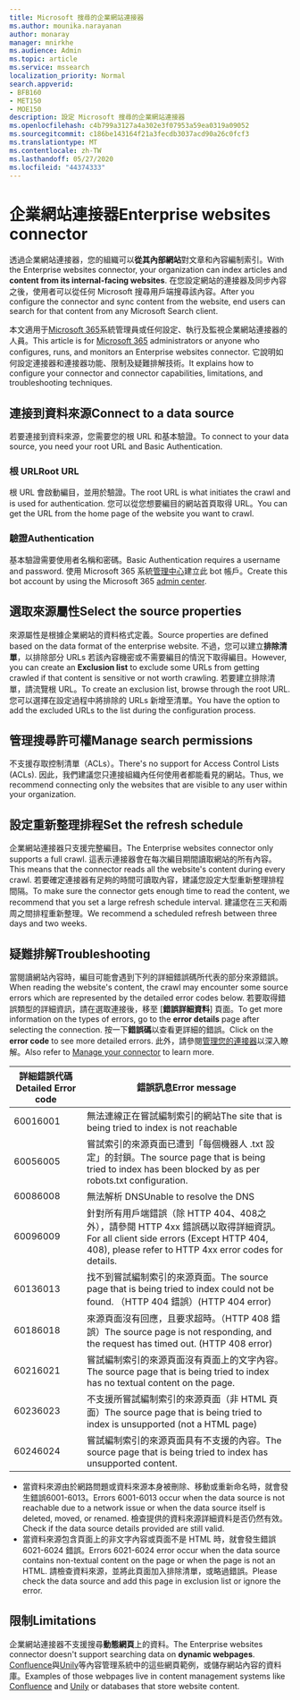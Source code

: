 ```yaml
---
title: Microsoft 搜尋的企業網站連接器
ms.author: mounika.narayanan
author: monaray
manager: mnirkhe
ms.audience: Admin
ms.topic: article
ms.service: mssearch
localization_priority: Normal
search.appverid:
- BFB160
- MET150
- MOE150
description: 設定 Microsoft 搜尋的企業網站連接器
ms.openlocfilehash: c4b799a3127a4a302e3f07953a59ea0319a09052
ms.sourcegitcommit: c186be143164f21a3fecdb3037acd90a26c0fcf3
ms.translationtype: MT
ms.contentlocale: zh-TW
ms.lasthandoff: 05/27/2020
ms.locfileid: "44374333"
---
```

# <a name="enterprise-websites-connector"></a><span data-ttu-id="b6314-103">企業網站連接器</span><span class="sxs-lookup"><span data-stu-id="b6314-103">Enterprise websites connector</span></span>

<span data-ttu-id="b6314-104">透過企業網站連接器，您的組織可以**從其內部網站**對文章和內容編制索引。</span><span class="sxs-lookup"><span data-stu-id="b6314-104">With the Enterprise websites connector, your organization can index articles and **content from its internal-facing websites**.</span></span> <span data-ttu-id="b6314-105">在您設定網站的連接器及同步內容之後，使用者可以從任何 Microsoft 搜尋用戶端搜尋該內容。</span><span class="sxs-lookup"><span data-stu-id="b6314-105">After you configure the connector and sync content from the website, end users can search for that content from any Microsoft Search client.</span></span>

<span data-ttu-id="b6314-106">本文適用于[Microsoft 365](https://www.microsoft.com/microsoft-365)系統管理員或任何設定、執行及監視企業網站連接器的人員。</span><span class="sxs-lookup"><span data-stu-id="b6314-106">This article is for [Microsoft 365](https://www.microsoft.com/microsoft-365) administrators or anyone who configures, runs, and monitors an Enterprise websites connector.</span></span> <span data-ttu-id="b6314-107">它說明如何設定連接器和連接器功能、限制及疑難排解技術。</span><span class="sxs-lookup"><span data-stu-id="b6314-107">It explains how to configure your connector and connector capabilities, limitations, and troubleshooting techniques.</span></span>  

## <a name="connect-to-a-data-source"></a><span data-ttu-id="b6314-108">連接到資料來源</span><span class="sxs-lookup"><span data-stu-id="b6314-108">Connect to a data source</span></span> 
<span data-ttu-id="b6314-109">若要連接到資料來源，您需要您的根 URL 和基本驗證。</span><span class="sxs-lookup"><span data-stu-id="b6314-109">To connect to your data source, you need your root URL and Basic Authentication.</span></span>

### <a name="root-url"></a><span data-ttu-id="b6314-110">根 URL</span><span class="sxs-lookup"><span data-stu-id="b6314-110">Root URL</span></span>
<span data-ttu-id="b6314-111">根 URL 會啟動編目，並用於驗證。</span><span class="sxs-lookup"><span data-stu-id="b6314-111">The root URL is what initiates the crawl and is used for authentication.</span></span> <span data-ttu-id="b6314-112">您可以從您想要編目的網站首頁取得 URL。</span><span class="sxs-lookup"><span data-stu-id="b6314-112">You can get the URL from the home page of the website you want to crawl.</span></span>

### <a name="authentication"></a><span data-ttu-id="b6314-113">驗證</span><span class="sxs-lookup"><span data-stu-id="b6314-113">Authentication</span></span> 
<span data-ttu-id="b6314-114">基本驗證需要使用者名稱和密碼。</span><span class="sxs-lookup"><span data-stu-id="b6314-114">Basic Authentication requires a username and password.</span></span> <span data-ttu-id="b6314-115">使用 Microsoft 365 系統[管理中心](https://admin.microsoft.com)建立此 bot 帳戶。</span><span class="sxs-lookup"><span data-stu-id="b6314-115">Create this bot account by using the Microsoft 365 [admin center](https://admin.microsoft.com).</span></span>

## <a name="select-the-source-properties"></a><span data-ttu-id="b6314-116">選取來源屬性</span><span class="sxs-lookup"><span data-stu-id="b6314-116">Select the source properties</span></span> 
<span data-ttu-id="b6314-117">來源屬性是根據企業網站的資料格式定義。</span><span class="sxs-lookup"><span data-stu-id="b6314-117">Source properties are defined based on the data format of the enterprise website.</span></span> <span data-ttu-id="b6314-118">不過，您可以建立**排除清單**，以排除部分 URLs 若該內容機密或不需要編目的情況下取得編目。</span><span class="sxs-lookup"><span data-stu-id="b6314-118">However, you can create an **Exclusion list** to exclude some URLs from getting crawled if that content is sensitive or not worth crawling.</span></span> <span data-ttu-id="b6314-119">若要建立排除清單，請流覽根 URL。</span><span class="sxs-lookup"><span data-stu-id="b6314-119">To create an exclusion list, browse through the root URL.</span></span> <span data-ttu-id="b6314-120">您可以選擇在設定過程中將排除的 URLs 新增至清單。</span><span class="sxs-lookup"><span data-stu-id="b6314-120">You have the option to add the excluded URLs to the list during the configuration process.</span></span>

## <a name="manage-search-permissions"></a><span data-ttu-id="b6314-121">管理搜尋許可權</span><span class="sxs-lookup"><span data-stu-id="b6314-121">Manage search permissions</span></span> 
<span data-ttu-id="b6314-122">不支援存取控制清單（ACLs）。</span><span class="sxs-lookup"><span data-stu-id="b6314-122">There's no support for Access Control Lists (ACLs).</span></span> <span data-ttu-id="b6314-123">因此，我們建議您只連接組織內任何使用者都能看見的網站。</span><span class="sxs-lookup"><span data-stu-id="b6314-123">Thus, we recommend connecting only the websites that are visible to any user within your organization.</span></span>

## <a name="set-the-refresh-schedule"></a><span data-ttu-id="b6314-124">設定重新整理排程</span><span class="sxs-lookup"><span data-stu-id="b6314-124">Set the refresh schedule</span></span>
<span data-ttu-id="b6314-125">企業網站連接器只支援完整編目。</span><span class="sxs-lookup"><span data-stu-id="b6314-125">The Enterprise websites connector only supports a full crawl.</span></span> <span data-ttu-id="b6314-126">這表示連接器會在每次編目期間讀取網站的所有內容。</span><span class="sxs-lookup"><span data-stu-id="b6314-126">This means that the connector reads all the website's content during every crawl.</span></span> <span data-ttu-id="b6314-127">若要確定連接器有足夠的時間可讀取內容，建議您設定大型重新整理排程間隔。</span><span class="sxs-lookup"><span data-stu-id="b6314-127">To make sure the connector gets enough time to read the content, we recommend that you set a large refresh schedule interval.</span></span> <span data-ttu-id="b6314-128">建議您在三天和兩周之間排程重新整理。</span><span class="sxs-lookup"><span data-stu-id="b6314-128">We recommend a scheduled refresh between three days and two weeks.</span></span> 

## <a name="troubleshooting"></a><span data-ttu-id="b6314-129">疑難排解</span><span class="sxs-lookup"><span data-stu-id="b6314-129">Troubleshooting</span></span>
<span data-ttu-id="b6314-130">當閱讀網站內容時，編目可能會遇到下列的詳細錯誤碼所代表的部分來源錯誤。</span><span class="sxs-lookup"><span data-stu-id="b6314-130">When reading the website's content, the crawl may encounter some source errors which are represented by the detailed error codes below.</span></span> <span data-ttu-id="b6314-131">若要取得錯誤類型的詳細資訊，請在選取連接後，移至 [**錯誤詳細資料**] 頁面。</span><span class="sxs-lookup"><span data-stu-id="b6314-131">To get more information on the types of errors, go to the **error details** page after selecting the connection.</span></span> <span data-ttu-id="b6314-132">按一下**錯誤碼**以查看更詳細的錯誤。</span><span class="sxs-lookup"><span data-stu-id="b6314-132">Click on the **error code** to see more detailed errors.</span></span> <span data-ttu-id="b6314-133">此外，請參閱[管理您的連接器](https://docs.microsoft.com/microsoftsearch/manage-connector)以深入瞭解。</span><span class="sxs-lookup"><span data-stu-id="b6314-133">Also refer to [Manage your connector](https://docs.microsoft.com/microsoftsearch/manage-connector) to learn more.</span></span>

 <span data-ttu-id="b6314-134">**詳細錯誤代碼**</span><span class="sxs-lookup"><span data-stu-id="b6314-134">**Detailed Error code**</span></span> | <span data-ttu-id="b6314-135">**錯誤訊息**</span><span class="sxs-lookup"><span data-stu-id="b6314-135">**Error message**</span></span>
 --- | --- 
 <span data-ttu-id="b6314-136">6001</span><span class="sxs-lookup"><span data-stu-id="b6314-136">6001</span></span>   | <span data-ttu-id="b6314-137">無法連線正在嘗試編制索引的網站</span><span class="sxs-lookup"><span data-stu-id="b6314-137">The site that is being tried to index is not reachable</span></span> 
 <span data-ttu-id="b6314-138">6005</span><span class="sxs-lookup"><span data-stu-id="b6314-138">6005</span></span> | <span data-ttu-id="b6314-139">嘗試索引的來源頁面已遭到「每個機器人 .txt 設定」的封鎖。</span><span class="sxs-lookup"><span data-stu-id="b6314-139">The source page that is being tried to index has been blocked by as per robots.txt configuration.</span></span>
 <span data-ttu-id="b6314-140">6008</span><span class="sxs-lookup"><span data-stu-id="b6314-140">6008</span></span> | <span data-ttu-id="b6314-141">無法解析 DNS</span><span class="sxs-lookup"><span data-stu-id="b6314-141">Unable to resolve the DNS</span></span>
 <span data-ttu-id="b6314-142">6009</span><span class="sxs-lookup"><span data-stu-id="b6314-142">6009</span></span> | <span data-ttu-id="b6314-143">針對所有用戶端錯誤（除 HTTP 404、408之外），請參閱 HTTP 4xx 錯誤碼以取得詳細資訊。</span><span class="sxs-lookup"><span data-stu-id="b6314-143">For all client side errors (Except HTTP 404, 408), please refer to HTTP 4xx error codes for details.</span></span>
 <span data-ttu-id="b6314-144">6013</span><span class="sxs-lookup"><span data-stu-id="b6314-144">6013</span></span> | <span data-ttu-id="b6314-145">找不到嘗試編制索引的來源頁面。</span><span class="sxs-lookup"><span data-stu-id="b6314-145">The source page that is being tried to index could not be found.</span></span> <span data-ttu-id="b6314-146">（HTTP 404 錯誤）</span><span class="sxs-lookup"><span data-stu-id="b6314-146">(HTTP 404 error)</span></span>
 <span data-ttu-id="b6314-147">6018</span><span class="sxs-lookup"><span data-stu-id="b6314-147">6018</span></span> | <span data-ttu-id="b6314-148">來源頁面沒有回應，且要求超時。（HTTP 408 錯誤）</span><span class="sxs-lookup"><span data-stu-id="b6314-148">The source page is not responding, and the request has timed out. (HTTP 408 error)</span></span>
 <span data-ttu-id="b6314-149">6021</span><span class="sxs-lookup"><span data-stu-id="b6314-149">6021</span></span> | <span data-ttu-id="b6314-150">嘗試編制索引的來源頁面沒有頁面上的文字內容。</span><span class="sxs-lookup"><span data-stu-id="b6314-150">The source page that is being tried to index has no textual content on the page.</span></span>
 <span data-ttu-id="b6314-151">6023</span><span class="sxs-lookup"><span data-stu-id="b6314-151">6023</span></span> | <span data-ttu-id="b6314-152">不支援所嘗試編制索引的來源頁面（非 HTML 頁面）</span><span class="sxs-lookup"><span data-stu-id="b6314-152">The source page that is being tried to index is unsupported (not a HTML page)</span></span>
 <span data-ttu-id="b6314-153">6024</span><span class="sxs-lookup"><span data-stu-id="b6314-153">6024</span></span> | <span data-ttu-id="b6314-154">嘗試編制索引的來源頁面具有不支援的內容。</span><span class="sxs-lookup"><span data-stu-id="b6314-154">The source page that is being tried to index has unsupported content.</span></span>

* <span data-ttu-id="b6314-155">當資料來源由於網路問題或資料來源本身被刪除、移動或重新命名時，就會發生錯誤6001-6013。</span><span class="sxs-lookup"><span data-stu-id="b6314-155">Errors 6001-6013 occur when the data source is not reachable due to a network issue or when the data source itself is deleted, moved, or renamed.</span></span> <span data-ttu-id="b6314-156">檢查提供的資料來源詳細資料是否仍然有效。</span><span class="sxs-lookup"><span data-stu-id="b6314-156">Check if the data source details provided are still valid.</span></span>
* <span data-ttu-id="b6314-157">當資料來源包含頁面上的非文字內容或頁面不是 HTML 時，就會發生錯誤6021-6024 錯誤。</span><span class="sxs-lookup"><span data-stu-id="b6314-157">Errors 6021-6024 error occur when the data source contains non-textual content on the page or when the page is not an HTML.</span></span> <span data-ttu-id="b6314-158">請檢查資料來源，並將此頁面加入排除清單，或略過錯誤。</span><span class="sxs-lookup"><span data-stu-id="b6314-158">Please check the data source and add this page in exclusion list or ignore the error.</span></span>

## <a name="limitations"></a><span data-ttu-id="b6314-159">限制</span><span class="sxs-lookup"><span data-stu-id="b6314-159">Limitations</span></span>
<span data-ttu-id="b6314-160">企業網站連接器不支援搜尋**動態網頁**上的資料。</span><span class="sxs-lookup"><span data-stu-id="b6314-160">The Enterprise websites connector doesn't support searching data on **dynamic webpages**.</span></span> <span data-ttu-id="b6314-161">[Confluence](https://www.atlassian.com/software/confluence)與[Unily](https://www.unily.com/)等內容管理系統中的這些網頁範例，或儲存網站內容的資料庫。</span><span class="sxs-lookup"><span data-stu-id="b6314-161">Examples of those webpages live in content management systems like [Confluence](https://www.atlassian.com/software/confluence) and [Unily](https://www.unily.com/) or databases that store website content.</span></span>
